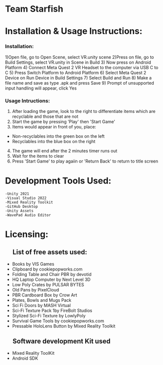 # Team Starfish <br/>


# Installation & Usage Instructions: <br/>
### Installation: <br/>
1)Open file, go to Open Scene, select VR.unity scene
2)Press on file, go to Build Settings, select VR.unity in Scene in Build
3) Now press on Android Platform
4) Connect Meta Quest 2 VR Headset to the computer via USB C to C
5) Press Switch Platform to Android Platform
6) Select Meta Quest 2 Device on Run Device in Build Settings
7) Select Build and Run
8) Make a file name and save as type .apk and press Save
9) Prompt of unsupported input handling will appear, click Yes

### Usage Intructions:<br/>
1) After loading the game, look to the right to differentiate items which are recyclable and those that are not
2) Start the game by pressing 'Play' then 'Start Game'
3) Items would appear in front of you, place:<br/>
  - Non-recyclables into the green box on the left
  - Recyclables into the blue box on the right
4) The game will end after the 2 minutes timer runs out
5) Wait for the items to clear
6) Press 'Start Game' to play agaiin or 'Return Back' to return to title screen


# Development Tools Used:<br/>
	-Unity 2021
	-Visual Studio 2022
  	-Mixed Reality Toolkit
	-GitHub Desktop
	-Unity Assets
 	-WavePad Audio Editor
  

#  Licensing:<br/>
## ‎ ‎ ‎ ‎ ‎ List of free assets used:<br/>
- Books by VIS Games
- Clipboard by cookiepopworks.com
- Folding Table and Chair PBR by devotid
- HQ Laptop Computer by Next Level 3D
- Low Poly Crates by PULSAR BYTES
- Old Pans by PixelCloud
- PBR Cardboard Box by Crow Art
- Plates, Bowls and Mugs Pack
- Sci Fi Doors by MASH Virtual
- Sci-Fi Texture Pack 1by FireBolt Studios
- Stylized Sci-Fi Texture by LowlyPoly
- Survival Game Tools by cookiepopworks.com
- Pressable HoloLens Button by Mixed Reality Toolkit


## ‎ ‎ ‎ ‎ ‎ Software development Kit used
- Mixed Reality ToolKit
- Android SDK

  
